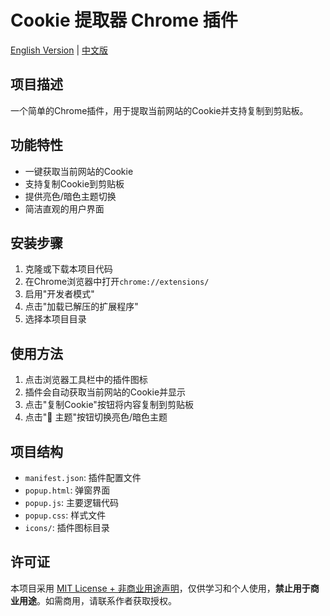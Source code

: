 # Cookie 提取器 Chrome 插件

[English Version](README_EN.md) | [中文版](README.md)

## 项目描述
一个简单的Chrome插件，用于提取当前网站的Cookie并支持复制到剪贴板。

## 功能特性
- 一键获取当前网站的Cookie
- 支持复制Cookie到剪贴板
- 提供亮色/暗色主题切换
- 简洁直观的用户界面

## 安装步骤
1. 克隆或下载本项目代码
2. 在Chrome浏览器中打开`chrome://extensions/`
3. 启用"开发者模式"
4. 点击"加载已解压的扩展程序"
5. 选择本项目目录

## 使用方法
1. 点击浏览器工具栏中的插件图标
2. 插件会自动获取当前网站的Cookie并显示
3. 点击"复制Cookie"按钮将内容复制到剪贴板
4. 点击"🎨 主题"按钮切换亮色/暗色主题

## 项目结构
- `manifest.json`: 插件配置文件
- `popup.html`: 弹窗界面
- `popup.js`: 主要逻辑代码
- `popup.css`: 样式文件
- `icons/`: 插件图标目录

## 许可证
本项目采用 [MIT License + 非商业用途声明](LICENSE)，仅供学习和个人使用，**禁止用于商业用途**。如需商用，请联系作者获取授权。